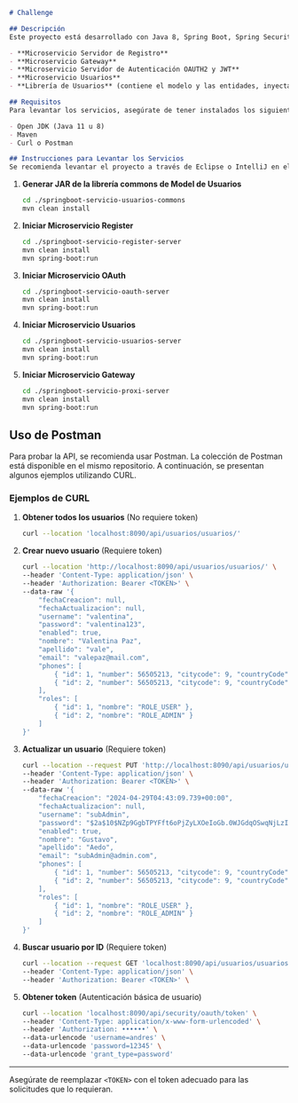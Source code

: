 
```markdown
# Challenge

## Descripción
Este proyecto está desarrollado con Java 8, Spring Boot, Spring Security, REST y OAuth2, utilizando una arquitectura de microservicios que consta de los siguientes componentes:

- **Microservicio Servidor de Registro**
- **Microservicio Gateway**
- **Microservicio Servidor de Autenticación OAUTH2 y JWT**
- **Microservicio Usuarios**
- **Librería de Usuarios** (contiene el modelo y las entidades, inyectada en `springboot-servicio-usuarios-server` y descargada como dependencia a través de Maven)

## Requisitos
Para levantar los servicios, asegúrate de tener instalados los siguientes:

- Open JDK (Java 11 u 8)
- Maven
- Curl o Postman

## Instrucciones para Levantar los Servicios
Se recomienda levantar el proyecto a través de Eclipse o IntelliJ en el siguiente orden:


   ```
1. **Generar JAR de la librería commons de Model de Usuarios**
   ```bash
   cd ./springboot-servicio-usuarios-commons
   mvn clean install
   ```

2. **Iniciar Microservicio Register**
   ```bash
   cd ./springboot-servicio-register-server
   mvn clean install
   mvn spring-boot:run
   ```

3. **Iniciar Microservicio OAuth**
   ```bash
   cd ./springboot-servicio-oauth-server
   mvn clean install
   mvn spring-boot:run
   ```

4. **Iniciar Microservicio Usuarios**
   ```bash
   cd ./springboot-servicio-usuarios-server
   mvn clean install
   mvn spring-boot:run
   ```

5. **Iniciar Microservicio Gateway**
   ```bash
   cd ./springboot-servicio-proxi-server
   mvn clean install
   mvn spring-boot:run
   ```

## Uso de Postman
Para probar la API, se recomienda usar Postman. La colección de Postman está disponible en el mismo repositorio. A continuación, se presentan algunos ejemplos utilizando CURL.

### Ejemplos de CURL

1. **Obtener todos los usuarios** (No requiere token)
   ```bash
   curl --location 'localhost:8090/api/usuarios/usuarios/'
   ```

2. **Crear nuevo usuario** (Requiere token)
   ```bash
   curl --location 'http://localhost:8090/api/usuarios/usuarios/' \
   --header 'Content-Type: application/json' \
   --header 'Authorization: Bearer <TOKEN>' \
   --data-raw '{
       "fechaCreacion": null,
       "fechaActualizacion": null,
       "username": "valentina",
       "password": "valentina123",
       "enabled": true,
       "nombre": "Valentina Paz",
       "apellido": "vale",
       "email": "valepaz@mail.com",
       "phones": [
           { "id": 1, "number": 56505213, "citycode": 9, "countryCode": 56 },
           { "id": 2, "number": 56505213, "citycode": 9, "countryCode": 56 }
       ],
       "roles": [
           { "id": 1, "nombre": "ROLE_USER" },
           { "id": 2, "nombre": "ROLE_ADMIN" }
       ]
   }'
   ```

3. **Actualizar un usuario** (Requiere token)
   ```bash
   curl --location --request PUT 'http://localhost:8090/api/usuarios/usuarios/1' \
   --header 'Content-Type: application/json' \
   --header 'Authorization: Bearer <TOKEN>' \
   --data-raw '{
       "fechaCreacion": "2024-04-29T04:43:09.739+00:00",
       "fechaActualizacion": null,
       "username": "subAdmin",
       "password": "$2a$10$NZp9GgbTPYFft6oPjZyLXOeIoGb.0WJGdqOSwqNjLzI2pfLXMJYsm",
       "enabled": true,
       "nombre": "Gustavo",
       "apellido": "Aedo",
       "email": "subAdmin@admin.com",
       "phones": [
           { "id": 1, "number": 56505213, "citycode": 9, "countryCode": 56 },
           { "id": 2, "number": 56505213, "citycode": 9, "countryCode": 56 }
       ],
       "roles": [
           { "id": 1, "nombre": "ROLE_USER" },
           { "id": 2, "nombre": "ROLE_ADMIN" }
       ]
   }'
   ```

4. **Buscar usuario por ID** (Requiere token)
   ```bash
   curl --location --request GET 'localhost:8090/api/usuarios/usuarios/1' \
   --header 'Content-Type: application/json' \
   --header 'Authorization: Bearer <TOKEN>' \
   ```

5. **Obtener token** (Autenticación básica de usuario)
   ```bash
   curl --location 'localhost:8090/api/security/oauth/token' \
   --header 'Content-Type: application/x-www-form-urlencoded' \
   --header 'Authorization: ••••••' \
   --data-urlencode 'username=andres' \
   --data-urlencode 'password=12345' \
   --data-urlencode 'grant_type=password'
   ```

---

Asegúrate de reemplazar `<TOKEN>` con el token adecuado para las solicitudes que lo requieran.
```
